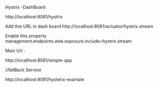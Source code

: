 Hystrix -DashBoard 

http://localhost:8081/hystrix

Add this URL in dash board
http://localhost:8081/actuator/hystrix.stream

Enable this property
management.endpoints.web.exposure.include=hystrix.stream

Main Url :

http://localhost:8081/simple-app

//fallBack Service

http://localhost:8081/hysterix-example
